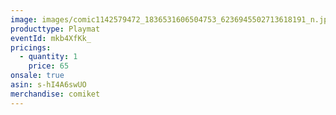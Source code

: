 ```yaml
---
image: images/comic1142579472_1836531606504753_6236945502713618191_n.jpg
producttype: Playmat
eventId: mkb4XfKk_
pricings:
  - quantity: 1
    price: 65
onsale: true
asin: s-hI4A6swUO
merchandise: comiket
---
```

